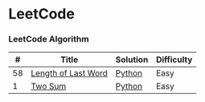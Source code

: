 
LeetCode
========

### LeetCode Algorithm

| # | Title | Solution | Difficulty |
|---| ----- | -------- | ---------- |
|58|[Length of Last Word](https://leetcode.com/problems/length-of-last-word/) | [Python](./algorithms/lengthOfLastWord/lengthOfLastWord.py) |Easy|
|1|[Two Sum](https://leetcode.com/problems/two-sum/) | [Python](./algorithms/twoSum/twoSum.py) |Easy|
